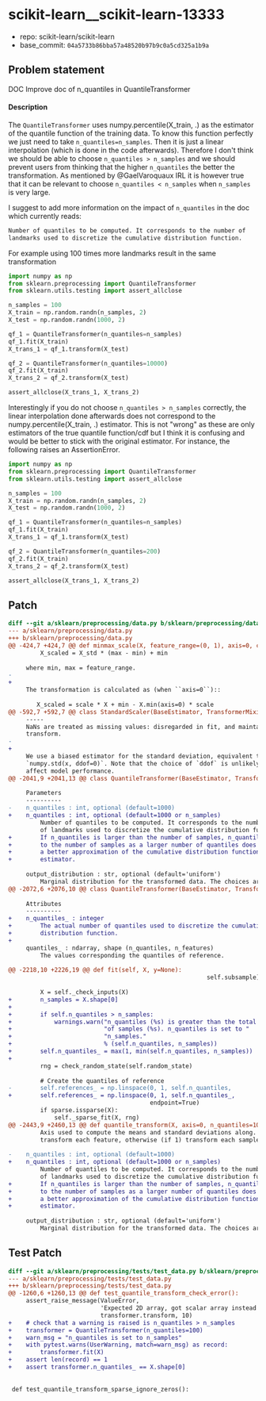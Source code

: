 # scikit-learn__scikit-learn-13333

* repo: scikit-learn/scikit-learn
* base_commit: `04a5733b86bba57a48520b97b9c0a5cd325a1b9a`

## Problem statement

DOC Improve doc of n_quantiles in QuantileTransformer 
#### Description
The `QuantileTransformer` uses numpy.percentile(X_train, .) as the estimator of the quantile function of the training data. To know this function perfectly we just need to take `n_quantiles=n_samples`. Then it is just a linear interpolation (which is done in the code afterwards). Therefore I don't think we should be able to choose `n_quantiles > n_samples` and we should prevent users from thinking that the higher `n_quantiles` the better the transformation. As mentioned by @GaelVaroquaux IRL it is however true that it can be relevant to choose `n_quantiles < n_samples` when `n_samples` is very large.

I suggest to add more information on the impact of `n_quantiles` in the doc which currently reads:
```python
Number of quantiles to be computed. It corresponds to the number of
landmarks used to discretize the cumulative distribution function.
```

For example using 100 times more landmarks result in the same transformation
```python
import numpy as np
from sklearn.preprocessing import QuantileTransformer
from sklearn.utils.testing import assert_allclose

n_samples = 100
X_train = np.random.randn(n_samples, 2)
X_test = np.random.randn(1000, 2)

qf_1 = QuantileTransformer(n_quantiles=n_samples)
qf_1.fit(X_train)
X_trans_1 = qf_1.transform(X_test)

qf_2 = QuantileTransformer(n_quantiles=10000)
qf_2.fit(X_train)
X_trans_2 = qf_2.transform(X_test)

assert_allclose(X_trans_1, X_trans_2)
```

Interestingly if you do not choose `n_quantiles > n_samples` correctly, the linear interpolation done afterwards does not correspond to the numpy.percentile(X_train, .) estimator. This is not "wrong" as these are only estimators of the true quantile function/cdf but I think it is confusing and would be better to stick with the original estimator. For instance, the following raises an AssertionError.
```python
import numpy as np
from sklearn.preprocessing import QuantileTransformer
from sklearn.utils.testing import assert_allclose

n_samples = 100
X_train = np.random.randn(n_samples, 2)
X_test = np.random.randn(1000, 2)

qf_1 = QuantileTransformer(n_quantiles=n_samples)
qf_1.fit(X_train)
X_trans_1 = qf_1.transform(X_test)

qf_2 = QuantileTransformer(n_quantiles=200)
qf_2.fit(X_train)
X_trans_2 = qf_2.transform(X_test)

assert_allclose(X_trans_1, X_trans_2)
```


## Patch

```diff
diff --git a/sklearn/preprocessing/data.py b/sklearn/preprocessing/data.py
--- a/sklearn/preprocessing/data.py
+++ b/sklearn/preprocessing/data.py
@@ -424,7 +424,7 @@ def minmax_scale(X, feature_range=(0, 1), axis=0, copy=True):
         X_scaled = X_std * (max - min) + min
 
     where min, max = feature_range.
- 
+
     The transformation is calculated as (when ``axis=0``)::
 
        X_scaled = scale * X + min - X.min(axis=0) * scale
@@ -592,7 +592,7 @@ class StandardScaler(BaseEstimator, TransformerMixin):
     -----
     NaNs are treated as missing values: disregarded in fit, and maintained in
     transform.
-    
+
     We use a biased estimator for the standard deviation, equivalent to
     `numpy.std(x, ddof=0)`. Note that the choice of `ddof` is unlikely to
     affect model performance.
@@ -2041,9 +2041,13 @@ class QuantileTransformer(BaseEstimator, TransformerMixin):
 
     Parameters
     ----------
-    n_quantiles : int, optional (default=1000)
+    n_quantiles : int, optional (default=1000 or n_samples)
         Number of quantiles to be computed. It corresponds to the number
         of landmarks used to discretize the cumulative distribution function.
+        If n_quantiles is larger than the number of samples, n_quantiles is set
+        to the number of samples as a larger number of quantiles does not give
+        a better approximation of the cumulative distribution function
+        estimator.
 
     output_distribution : str, optional (default='uniform')
         Marginal distribution for the transformed data. The choices are
@@ -2072,6 +2076,10 @@ class QuantileTransformer(BaseEstimator, TransformerMixin):
 
     Attributes
     ----------
+    n_quantiles_ : integer
+        The actual number of quantiles used to discretize the cumulative
+        distribution function.
+
     quantiles_ : ndarray, shape (n_quantiles, n_features)
         The values corresponding the quantiles of reference.
 
@@ -2218,10 +2226,19 @@ def fit(self, X, y=None):
                                                        self.subsample))
 
         X = self._check_inputs(X)
+        n_samples = X.shape[0]
+
+        if self.n_quantiles > n_samples:
+            warnings.warn("n_quantiles (%s) is greater than the total number "
+                          "of samples (%s). n_quantiles is set to "
+                          "n_samples."
+                          % (self.n_quantiles, n_samples))
+        self.n_quantiles_ = max(1, min(self.n_quantiles, n_samples))
+
         rng = check_random_state(self.random_state)
 
         # Create the quantiles of reference
-        self.references_ = np.linspace(0, 1, self.n_quantiles,
+        self.references_ = np.linspace(0, 1, self.n_quantiles_,
                                        endpoint=True)
         if sparse.issparse(X):
             self._sparse_fit(X, rng)
@@ -2443,9 +2460,13 @@ def quantile_transform(X, axis=0, n_quantiles=1000,
         Axis used to compute the means and standard deviations along. If 0,
         transform each feature, otherwise (if 1) transform each sample.
 
-    n_quantiles : int, optional (default=1000)
+    n_quantiles : int, optional (default=1000 or n_samples)
         Number of quantiles to be computed. It corresponds to the number
         of landmarks used to discretize the cumulative distribution function.
+        If n_quantiles is larger than the number of samples, n_quantiles is set
+        to the number of samples as a larger number of quantiles does not give
+        a better approximation of the cumulative distribution function
+        estimator.
 
     output_distribution : str, optional (default='uniform')
         Marginal distribution for the transformed data. The choices are

```

## Test Patch

```diff
diff --git a/sklearn/preprocessing/tests/test_data.py b/sklearn/preprocessing/tests/test_data.py
--- a/sklearn/preprocessing/tests/test_data.py
+++ b/sklearn/preprocessing/tests/test_data.py
@@ -1260,6 +1260,13 @@ def test_quantile_transform_check_error():
     assert_raise_message(ValueError,
                          'Expected 2D array, got scalar array instead',
                          transformer.transform, 10)
+    # check that a warning is raised is n_quantiles > n_samples
+    transformer = QuantileTransformer(n_quantiles=100)
+    warn_msg = "n_quantiles is set to n_samples"
+    with pytest.warns(UserWarning, match=warn_msg) as record:
+        transformer.fit(X)
+    assert len(record) == 1
+    assert transformer.n_quantiles_ == X.shape[0]
 
 
 def test_quantile_transform_sparse_ignore_zeros():

```
